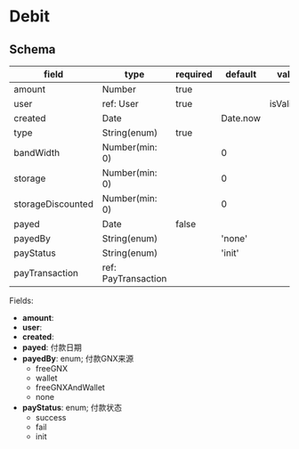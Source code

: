 # Debit

## Schema

| field             | type                | required | default  | validate     |
| ----------------- | ------------------- | -------- | -------- | ------------ |
| amount            | Number              | true     |          |              |
| user              | ref: User           | true     |          | isValidEmail |
| created           | Date                |          | Date.now |              |
| type              | String(enum)        | true     |          |              |
| bandWidth         | Number(min: 0)      |          | 0        |              |
| storage           | Number(min: 0)      |          | 0        |              |
| storageDiscounted | Number(min: 0)      |          | 0        |              |
| payed             | Date                | false    |          |              |
| payedBy           | String(enum)        |          | 'none'   |              |
| payStatus         | String(enum)        |          | 'init'   |              |
| payTransaction    | ref: PayTransaction |          |          |              |

Fields:

* **amount**:
* **user**:
* **created**:
* **payed**: 付款日期
* **payedBy**: enum; 付款GNX来源
  * freeGNX
  * wallet
  * freeGNXAndWallet
  * none
* **payStatus**: enum; 付款状态
  * success
  * fail
  * init
